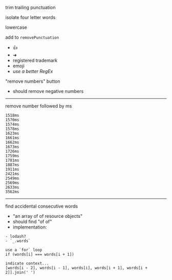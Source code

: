 trim trailing punctuation

isolate four letter words

lowercase

add to `removePunctuation`
- 👍
- ➜
- registered trademark
- emoji
- _use a better RegEx_

"remove numbers" button
- should remove negative numbers

---

remove number followed by ms
```
1518ms
1570ms
1574ms
1578ms
1623ms
1661ms
1662ms
1673ms
1726ms
1759ms
1781ms
1887ms
1911ms
2421ms
2549ms
2569ms
2633ms
3562ms
```

---

find accidental consecutive words
  - "an array of of resource objects"
  - should find "of of"
  - implementation:

```
- lodash?
- `_.words`

use a `for` loop
if (words[i] === words[i + 1])

indicate context...
[words[i - 2], words[i - 1], words[i], words[i + 1], words[i + 2]].join(' ')
```
